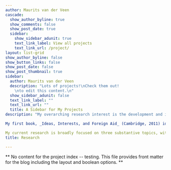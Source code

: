 ```yaml
---
author: Maurits van der Veen
cascade:
  show_author_byline: true
  show_comments: false
  show_post_date: true
  sidebar:
    show_sidebar_adunit: true
    text_link_label: View all projects
    text_link_url: /project/
layout: list-grid
show_author_byline: false
show_button_links: false
show_post_date: false
show_post_thumbnail: true
sidebar:
  author: Maurits van der Veen
  description: "Lots of projects!\nCheck them out!
    \nto edit this content.\n"
  show_sidebar_adunit: false
  text_link_label: ""
  text_link_url: ""
  title: A Sidebar for My Projects
description: "My overarching research interest is the development and impact of beliefs about "others", be they domestic minority groups, (recent) immigrants or refugees, or foreign populations. I'm particularly interested in international connections: How do beliefs shape policies with respect to foreign others (whether at home or abroad), and how are beliefs affected by ideas imported or borrowed from foreign contexts?

My first book, _Ideas, Interests, and Foreign Aid_ (Cambridge, 2011) identified a wide range of different ideas about the purpose of foreign aid, and showed how these shape the size, distribution, and contents of national foreign aid programs. My second book, with Erik Bleich, _Covering Muslims: American Newspapers in Comparative Perspective_ (Oxford, 2022) examines the tone and content of the media's coverage of Muslims and Islam, showing that it has long been extraordinarily negative compared to the coverage of other ethnic, racial and religious groups, and that there are strong similarities across countries in the Global North in terms of how Muslims and Islam are discussed.

My current research is broadly focused on three substantive topics, with a fourth methodological focus on the systematic analysis of emotions and moral judgments in texts, especially across multiple languages."
title: Research

---
```


** No content for the project index -- testing. This file provides front matter for the blog including the layout and boolean options. **
